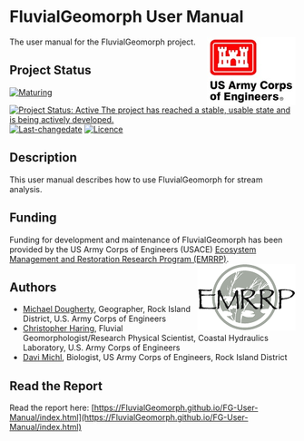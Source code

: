 # FluvialGeomorph User Manual
The user manual for the FluvialGeomorph project. <img src="docs/images/HDQLO-03_h120.jpg" align="right" />

## Project Status
[![Maturing](https://img.shields.io/badge/lifecycle-maturing-blue.svg)](https://www.tidyverse.org/lifecycle)
[![Project Status: Active The project has reached a stable, usable state and is being actively developed.](https://www.repostatus.org/badges/latest/active.svg)](https://www.repostatus.org/#active)
[![Last-changedate](https://img.shields.io/badge/last%20change-2020--05--18-yellowgreen.svg)](/commits/master)
[![Licence](https://img.shields.io/badge/licence-CC0-blue.svg)](http://choosealicense.com/licenses/cc0-1.0/)

## Description
This user manual describes how to use FluvialGeomorph for stream analysis. 

## Funding
Funding for development and maintenance of FluvialGeomorph has been provided by the US Army Corps of Engineers (USACE) [Ecosystem Management and Restoration Research Program (EMRRP)](https://emrrp.el.erdc.dren.mil). <img src="docs/images/EMRRP_logo_300.png" align="right" />

## Authors
* [Michael Dougherty](mailto:Michael.P.Dougherty@usace.army.mil), Geographer, Rock Island District, U.S. Army Corps of Engineers
* [Christopher Haring](mailto:Christopher.P.Haring@usace.army.mil), Fluvial Geomorphologist/Research Physical Scientist, Coastal Hydraulics Laboratory, U.S. Army Corps of Engineers
* [Davi Michl](mailto:Davi.E.Michl@usace.army.mil), Biologist, US Army Corps of Engineers, Rock Island District

## Read the Report
Read the report here: [https://FluvialGeomorph.github.io/FG-User-Manual/index.html](https://FluvialGeomorph.github.io/FG-User-Manual/index.html)
